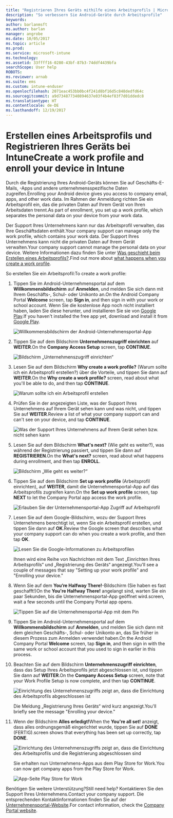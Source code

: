 ```yaml
---
title: "Registrieren Ihres Geräts mithilfe eines Arbeitsprofils | Microsoft-Dokumentation"
description: "So verbessern Sie Android-Geräte durch Arbeitsprofile"
keywords: 
author: barlanmsft
ms.author: barlan
manager: angrobe
ms.date: 10/05/2017
ms.topic: article
ms.prod: 
ms.service: microsoft-intune
ms.technology: 
ms.assetid: 33ffff16-0280-43bf-87b3-74ddf4439bfa
searchScope: User help
ROBOTS: 
ms.reviewer: arnab
ms.suite: ems
ms.custom: intune-enduser
ms.openlocfilehash: 2071eac453bb0bc4f241d8bf16d5c848dedfd64c
ms.sourcegitcommit: a9d734877340894637e03f4b4ef83f7d01ddedc8
ms.translationtype: HT
ms.contentlocale: de-DE
ms.lasthandoff: 12/19/2017
---
```

# <a name="create-a-work-profile-and-enroll-your-device-in-intune"></a><span data-ttu-id="f6b36-103">Erstellen eines Arbeitsprofils und Registrieren Ihres Geräts bei Intune</span><span class="sxs-lookup"><span data-stu-id="f6b36-103">Create a work profile and enroll your device in Intune</span></span>

<span data-ttu-id="f6b36-104">Durch die Registrierung Ihres Android-Geräts können Sie auf Geschäfts-E-Mails, -Apps und andere unternehmensspezifische Daten zugreifen.</span><span class="sxs-lookup"><span data-stu-id="f6b36-104">Enrolling your Android device gives you access to company email, apps, and other work data.</span></span> <span data-ttu-id="f6b36-105">Im Rahmen der Anmeldung richten Sie ein Arbeitsprofil ein, das die privaten Daten auf Ihrem Gerät von Ihren Arbeitsdaten trennt.</span><span class="sxs-lookup"><span data-stu-id="f6b36-105">As part of enrollment, you set up a work profile, which separates the personal data on your device from your work data.</span></span>

<span data-ttu-id="f6b36-106">Der Support Ihres Unternehmens kann nur das Arbeitsprofil verwalten, das Ihre Geschäftsdaten enthält.</span><span class="sxs-lookup"><span data-stu-id="f6b36-106">Your company support can manage only the work profile, which contains your work data.</span></span> <span data-ttu-id="f6b36-107">Der Support Ihres Unternehmens kann nicht die privaten Daten auf Ihrem Gerät verwalten.</span><span class="sxs-lookup"><span data-stu-id="f6b36-107">Your company support cannot manage the personal data on your device.</span></span> <span data-ttu-id="f6b36-108">Weitere Informationen dazu finden Sie unter [Was geschieht beim Erstellen eines Arbeitsprofils?](what-happens-when-you-create-a-work-profile-android.md).</span><span class="sxs-lookup"><span data-stu-id="f6b36-108">Find out more about [what happens when you create a work profile](what-happens-when-you-create-a-work-profile-android.md).</span></span>

<span data-ttu-id="f6b36-109">So erstellen Sie ein Arbeitsprofil:</span><span class="sxs-lookup"><span data-stu-id="f6b36-109">To create a work profile:</span></span>

1.  <span data-ttu-id="f6b36-110">Tippen Sie im Android-Unternehmensportal auf dem **Willkommensbildschirm** auf **Anmelden**, und melden Sie sich dann mit Ihrem Geschäfts-, Schul- oder Unikonto an.</span><span class="sxs-lookup"><span data-stu-id="f6b36-110">On the Android Company Portal **Welcome** screen, tap **Sign in**, and then sign in with your work or school account.</span></span> <span data-ttu-id="f6b36-111">Wenn Sie die kostenlose App noch nicht installiert haben, laden Sie diese herunter, und installieren Sie sie von [Google Play](http://play.google.com/store/apps/details?id=com.microsoft.windowsintune.companyportal).</span><span class="sxs-lookup"><span data-stu-id="f6b36-111">If you haven't installed the free app yet, download and install it from [Google Play](http://play.google.com/store/apps/details?id=com.microsoft.windowsintune.companyportal).</span></span>

    ![Willkommensbildschirm der Android-Unternehmensportal-App](./media/and-enroll-0-welcome-screen.png)

2. <span data-ttu-id="f6b36-113">Tippen Sie auf dem Bildschirm **Unternehmenszugriff einrichten** auf **WEITER**.</span><span class="sxs-lookup"><span data-stu-id="f6b36-113">On the **Company Access Setup** screen, tap **CONTINUE**.</span></span>

    ![Bildschirm „Unternehmenszugriff einrichten“](/intune/media/android_cp_enroll_01_1709_new.png)

3.  <span data-ttu-id="f6b36-115">Lesen Sie auf dem Bildschirm **Why create a work profile?** (Warum sollte ich ein Arbeitsprofil erstellen?) über die Vorteile, und tippen Sie dann auf **WEITER**.</span><span class="sxs-lookup"><span data-stu-id="f6b36-115">On the **Why create a work profile?** screen, read about what you'll be able to do, and then tap **CONTINUE**.</span></span>

    ![Warum sollte ich ein Arbeitsprofil erstellen](./media/andr-afw-why-create-a-work-profile.png)

4.  <span data-ttu-id="f6b36-117">Prüfen Sie in der angezeigten Liste, was der Support Ihres Unternehmens auf Ihrem Gerät sehen kann und was nicht, und tippen Sie auf **WEITER**.</span><span class="sxs-lookup"><span data-stu-id="f6b36-117">Review a list of what your company support can and can't see on your device, and tap **CONTINUE**.</span></span>

    ![Was der Support Ihres Unternehmens auf Ihrem Gerät sehen bzw. nicht sehen kann](/intune/media/android_cp_enroll_02_after_1710.png)

5.  <span data-ttu-id="f6b36-119">Lesen Sie auf dem Bildschirm **What's next?** (Wie geht es weiter?), was während der Registrierung passiert, und tippen Sie dann auf **REGISTRIEREN**.</span><span class="sxs-lookup"><span data-stu-id="f6b36-119">On the **What's next?** screen, read about what happens during enrollment, and then tap **ENROLL**.</span></span>

    ![Bildschirm „Wie geht es weiter?“](/intune/media/android_work_cp_enroll_03_after_1710.png)

6. <span data-ttu-id="f6b36-121">Tippen Sie auf dem Bildschirm **Set up work profile** (Arbeitsprofil einrichten), auf **WEITER**, damit die Unternehmensportal-App auf das Arbeitsprofils zugreifen kann.</span><span class="sxs-lookup"><span data-stu-id="f6b36-121">On the **Set up work profile** screen, tap **NEXT** to let the Company Portal app access the work profile.</span></span>

    ![Erlauben Sie der Unternehmensportal-App Zugriff auf Arbeitsprofil](./media/andr-afw-tap-next-to-set-up-work-profile.png)

7. <span data-ttu-id="f6b36-123">Lesen Sie auf dem Google-Bildschirm, wozu der Support Ihres Unternehmens berechtigt ist, wenn Sie ein Arbeitsprofil erstellen, und tippen Sie dann auf **OK**.</span><span class="sxs-lookup"><span data-stu-id="f6b36-123">Review the Google screen that describes what your company support can do when you create a work profile, and then tap **OK**.</span></span>

    ![Lesen Sie die Google-Informationen zu Arbeitsprofilen](./media/andr-afw-google-screen-what-it-can-do.png)

    <span data-ttu-id="f6b36-125">Ihnen wird eine Reihe von Nachrichten mit dem Text „Einrichten Ihres Arbeitsprofils“ und „Registrierung des Geräts“ angezeigt.</span><span class="sxs-lookup"><span data-stu-id="f6b36-125">You'll see a couple of messages that say "Setting up your work profile" and "Enrolling your device."</span></span>

8. <span data-ttu-id="f6b36-126">Wenn Sie auf dem **You‘re Halfway There!**-Bildschirm (Sie haben es fast geschafft!)</span><span class="sxs-lookup"><span data-stu-id="f6b36-126">On the **You're Halfway There!**</span></span> <span data-ttu-id="f6b36-127">angelangt sind, warten Sie ein paar Sekunden, bis die Unternehmensportal-App geöffnet wird.</span><span class="sxs-lookup"><span data-stu-id="f6b36-127">screen, wait a few seconds until the Company Portal app opens.</span></span>

    ![Tippen Sie auf die Unternehmensportal-App mit dem Pin](./media/andr-afw-tap-work-badged-company-portal-icon2.png)

9. <span data-ttu-id="f6b36-129">Tippen Sie im Android-Unternehmensportal auf dem **Willkommensbildschirm** auf **Anmelden**, und melden Sie sich dann mit dem gleichen Geschäfts-, Schul- oder Unikonto an, das Sie früher in diesem Prozess zum Anmelden verwendet haben.</span><span class="sxs-lookup"><span data-stu-id="f6b36-129">On the Android Company Portal **Welcome** screen, tap **Sign in**, and then sign in with the same work or school account that you used to sign in earlier in this process.</span></span>

10. <span data-ttu-id="f6b36-130">Beachten Sie auf dem Bildschirm **Unternehmenszugriff einrichten**, dass das Setup Ihres Arbeitsprofils jetzt abgeschlossen ist, und tippen Sie dann auf **WEITER**.</span><span class="sxs-lookup"><span data-stu-id="f6b36-130">On the **Company Access Setup** screen, note that your Work Profile Setup is now complete, and then tap **CONTINUE**.</span></span>

    ![Einrichtung des Unternehmenszugriffs zeigt an, dass die Einrichtung des Arbeitsprofils abgeschlossen ist](./media/andr-afw-work-profile-now-set-up.png)

    <span data-ttu-id="f6b36-132">Die Meldung „Registrierung Ihres Geräts“ wird kurz angezeigt.</span><span class="sxs-lookup"><span data-stu-id="f6b36-132">You'll briefly see the message "Enrolling your device."</span></span>

11. <span data-ttu-id="f6b36-133">Wenn der Bildschirm **Alles erledigt!**</span><span class="sxs-lookup"><span data-stu-id="f6b36-133">When the **You're all set!**</span></span> <span data-ttu-id="f6b36-134">anzeigt, dass alles ordnungsgemäß eingerichtet wurde, tippen Sie auf **DONE** (FERTIG).</span><span class="sxs-lookup"><span data-stu-id="f6b36-134">screen shows that everything has been set up correctly, tap **DONE**.</span></span>

    ![Einrichtung des Unternehmenszugriffs zeigt an, dass die Einrichtung des Arbeitsprofils und die Registrierung abgeschlossen sind](/intune/media/android_work_cp_enroll_04_after_1710.png)

    <span data-ttu-id="f6b36-136">Sie erhalten nun Unternehmens-Apps aus dem Play Store for Work.</span><span class="sxs-lookup"><span data-stu-id="f6b36-136">You can now get company apps from the Play Store for Work.</span></span>

    ![App-Seite Play Store for Work](./media/andr-afw-tap-work-play-store-icon.png)

<span data-ttu-id="f6b36-138">Benötigen Sie weitere Unterstützung?</span><span class="sxs-lookup"><span data-stu-id="f6b36-138">Still need help?</span></span> <span data-ttu-id="f6b36-139">Kontaktieren Sie den Support Ihres Unternehmens.</span><span class="sxs-lookup"><span data-stu-id="f6b36-139">Contact your company support.</span></span> <span data-ttu-id="f6b36-140">Die entsprechenden Kontaktinformationen finden Sie auf der [Unternehmensportal-Website](https://portal.manage.microsoft.com#HelpDeskDialog).</span><span class="sxs-lookup"><span data-stu-id="f6b36-140">For contact information, check the [Company Portal website](https://portal.manage.microsoft.com#HelpDeskDialog).</span></span>
